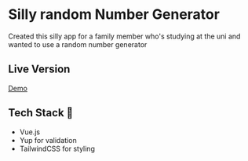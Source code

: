 # Silly random Number Generator

Created this silly app for a family member who's studying at the uni and wanted to use a random
number generator

## Live Version

[Demo](https://random-nr-generator.netlify.app/)

## Tech Stack 🚀

- Vue.js
- Yup for validation
- TailwindCSS for styling
